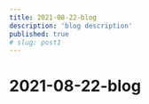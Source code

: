 ```yaml
---
title: 2021-08-22-blog
description: 'blog description'
published: true
# slug: post1
---
```


# 2021-08-22-blog
